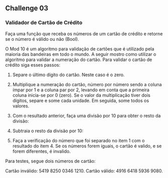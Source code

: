 ## Challenge 03

### Validador de Cartão de Crédito

Faça uma função que receba os números de um cartão de crédito e retorne se o número é válido ou não (Bool).

O Mod 10 é um algoritmo para validação de cartões que é utilizado pela maioria das bandeiras em todo o mundo. A seguir mostro como utilizar o algoritmo para validar a numeração do cartão.
Para validar o cartão de crédito siga esses passos:

1. Separe o último dígito do cartão. Neste caso é o zero.

2. Multiplique a numeração do cartão, número por número sendo a coluna ímpar por 1 e a coluna par por 2, levando em conta que a primeira coluna inicia-se por 0 (zero). Se o valor da multiplicação tiver dois dígitos, separe e some cada unidade.  Em seguida, some todos os valores.

3. Com o resultado anterior, faça uma divisão por 10 para obter o resto da divisão:

4. Subtraia o resto da divisão por 10:

5. Faça a verificação do número que foi separado no item 1 com o resultado do item 4. Se os números forem iguais, o cartão é valido, e se forem diferentes, é invalido.


Para testes, segue dois  números de cartão:

Cartão inválido: 5419 8250 0346 1210.
Cartão válido: 4916 6418 5936 9080.